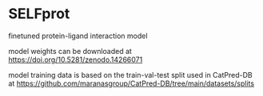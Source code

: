 # SELFprot
finetuned protein-ligand interaction model

model weights can be downloaded at https://doi.org/10.5281/zenodo.14266071

model training data is based on the train-val-test split used in CatPred-DB at https://github.com/maranasgroup/CatPred-DB/tree/main/datasets/splits
